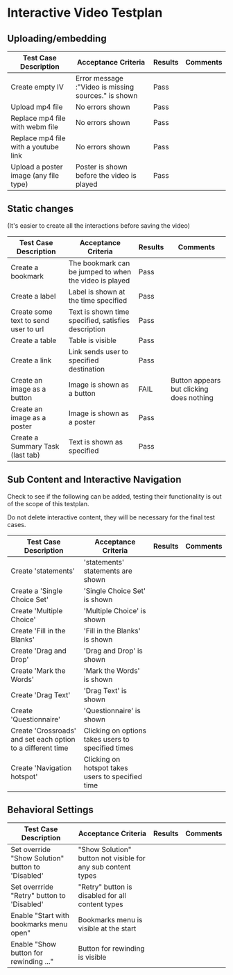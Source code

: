 # Interactive Video Testplan

## Uploading/embedding 

Test Case Description                 | Acceptance Criteria                                 | Results | Comments
------------------------------------- | ----------------------------------------------------| --------| --------
Create empty IV                       | Error message :"Video is missing sources." is shown | Pass    |  
Upload mp4 file  		                  | No errors shown                                     | Pass    |
Replace mp4 file with webm file       | No errors shown                                     | Pass    |
Replace mp4 file with a youtube link  | No errors shown                                     | Pass    |
Upload a poster image (any file type) | Poster is shown before the video is played          | Pass    |


## Static changes

(It's easier to create all the interactions before saving the video) 

Test Case Description                 | Acceptance Criteria                                    | Results | Comments
------------------------------------- | -------------------------------------------------------| --------| --------
Create a bookmark                     | The bookmark can be jumped to when the video is played | Pass    |
Create a label                        | Label is shown at the time specified                   | Pass    |
Create some text to send user to url  | Text is shown time specified, satisfies description    | Pass    |
Create a table                        | Table is visible                                       | Pass    |
Create a link                         | Link sends user to specified destination               | Pass    |
Create an image as a button           | Image is shown as a button                             | FAIL    | Button appears but clicking does nothing
Create an image as a poster           | Image is shown as a poster                             | Pass    |
Create a Summary Task (last tab)      | Text is shown as specified                             | Pass    |



## Sub Content and Interactive Navigation

Check to see if the following can be added, testing their functionality is out of the scope of this testplan. 

Do not delete interactive content, they will be necessary for the final test cases.


Test Case Description | Acceptance Criteria | Results | Comments
--------------------- | --------------------| --------| --------
Create 'statements'   | 'statements' statements are shown
Create a 'Single Choice Set'   | 'Single Choice Set' is shown
Create 'Multiple Choice'   | 'Multiple Choice' is shown
Create 'Fill in the Blanks'   | 'Fill in the Blanks' is shown
Create 'Drag and Drop' | 'Drag and Drop' is shown 
Create 'Mark the Words' | 'Mark the Words' is shown
Create 'Drag Text' | 'Drag Text' is shown 
Create 'Questionnaire' | 'Questionnaire' is shown 
Create 'Crossroads' and set each option to a different time | Clicking on options takes users to specified times
Create 'Navigation hotspot' | Clicking on hotspot takes users to specified time

## Behavioral Settings


Test Case Description | Acceptance Criteria | Results | Comments
--------------------- | --------------------| --------| --------
Set override "Show Solution" button to 'Disabled'| "Show Solution" button not visible for any sub content types
Set overrride "Retry" button to 'Disabled' | "Retry" button is disabled for all content types
Enable "Start with bookmarks menu open" | Bookmarks menu is visible at the start
Enable "Show button for rewinding ..." | Button for rewinding is visible
